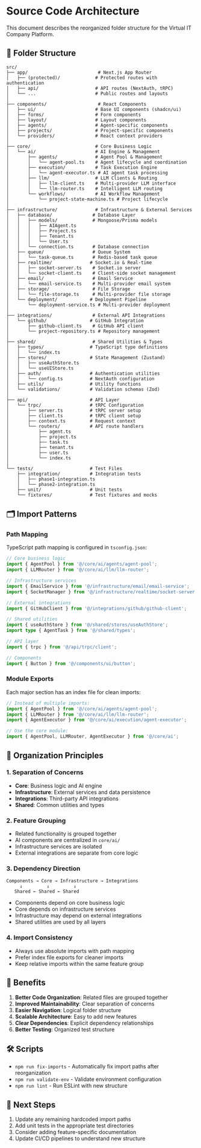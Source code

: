 # Source Code Architecture

This document describes the reorganized folder structure for the Virtual IT Company Platform.

## 📁 Folder Structure

```
src/
├── app/                          # Next.js App Router
│   ├── (protected)/             # Protected routes with authentication
│   ├── api/                     # API routes (NextAuth, tRPC)
│   └── ...                      # Public routes and layouts
│
├── components/                   # React Components
│   ├── ui/                      # Base UI components (shadcn/ui)
│   ├── forms/                   # Form components
│   ├── layout/                  # Layout components
│   ├── agents/                  # Agent-specific components
│   ├── projects/                # Project-specific components
│   └── providers/               # React context providers
│
├── core/                        # Core Business Logic
│   └── ai/                      # AI Engine & Management
│       ├── agents/              # Agent Pool & Management
│       │   └── agent-pool.ts    # Agent lifecycle and coordination
│       ├── execution/           # Task Execution Engine
│       │   └── agent-executor.ts # AI agent task processing
│       ├── llm/                 # LLM Clients & Routing
│       │   ├── llm-client.ts    # Multi-provider LLM interface
│       │   └── llm-router.ts    # Intelligent LLM routing
│       └── workflows/           # AI Workflow Management
│           └── project-state-machine.ts # Project lifecycle
│
├── infrastructure/              # Infrastructure & External Services
│   ├── database/               # Database Layer
│   │   ├── models/             # Mongoose/Prisma models
│   │   │   ├── AIAgent.ts
│   │   │   ├── Project.ts
│   │   │   ├── Tenant.ts
│   │   │   └── User.ts
│   │   └── connection.ts       # Database connection
│   ├── queue/                  # Queue System
│   │   └── task-queue.ts       # Redis-based task queue
│   ├── realtime/              # Socket.io & Real-time
│   │   ├── socket-server.ts    # Socket.io server
│   │   └── socket-client.ts    # Client-side socket management
│   ├── email/                  # Email Service
│   │   └── email-service.ts    # Multi-provider email system
│   ├── storage/                # File Storage
│   │   └── file-storage.ts     # Multi-provider file storage
│   └── deployment/            # Deployment Pipeline
│       └── deployment-service.ts # Multi-provider deployment
│
├── integrations/               # External API Integrations
│   └── github/                # GitHub Integration
│       ├── github-client.ts    # GitHub API client
│       └── project-repository.ts # Repository management
│
├── shared/                     # Shared Utilities & Types
│   ├── types/                 # TypeScript type definitions
│   │   └── index.ts
│   ├── stores/                # State Management (Zustand)
│   │   ├── useAuthStore.ts
│   │   └── useUIStore.ts
│   ├── auth/                  # Authentication utilities
│   │   └── config.ts          # NextAuth configuration
│   ├── utils/                 # Utility functions
│   └── validations/           # Validation schemas (Zod)
│
├── api/                       # API Layer
│   └── trpc/                  # tRPC Configuration
│       ├── server.ts          # tRPC server setup
│       ├── client.ts          # tRPC client setup
│       ├── context.ts         # Request context
│       └── routers/           # API route handlers
│           ├── agent.ts
│           ├── project.ts
│           ├── task.ts
│           ├── tenant.ts
│           ├── user.ts
│           └── index.ts
│
└── tests/                     # Test Files
    ├── integration/           # Integration tests
    │   ├── phase1-integration.ts
    │   └── phase2-integration.ts
    ├── unit/                  # Unit tests
    └── fixtures/              # Test fixtures and mocks
```

## 🗂️ Import Patterns

### Path Mapping
TypeScript path mapping is configured in `tsconfig.json`:

```typescript
// Core business logic
import { AgentPool } from '@/core/ai/agents/agent-pool';
import { LLMRouter } from '@/core/ai/llm/llm-router';

// Infrastructure services
import { EmailService } from '@/infrastructure/email/email-service';
import { SocketManager } from '@/infrastructure/realtime/socket-server';

// External integrations
import { GitHubClient } from '@/integrations/github/github-client';

// Shared utilities
import { useAuthStore } from '@/shared/stores/useAuthStore';
import type { AgentTask } from '@/shared/types';

// API layer
import { trpc } from '@/api/trpc/client';

// Components
import { Button } from '@/components/ui/button';
```

### Module Exports
Each major section has an index file for clean imports:

```typescript
// Instead of multiple imports:
import { AgentPool } from '@/core/ai/agents/agent-pool';
import { LLMRouter } from '@/core/ai/llm/llm-router';
import { AgentExecutor } from '@/core/ai/execution/agent-executor';

// Use the core module:
import { AgentPool, LLMRouter, AgentExecutor } from '@/core/ai';
```

## 🔧 Organization Principles

### 1. **Separation of Concerns**
- **Core**: Business logic and AI engine
- **Infrastructure**: External services and data persistence
- **Integrations**: Third-party API integrations
- **Shared**: Common utilities and types

### 2. **Feature Grouping**
- Related functionality is grouped together
- AI components are centralized in `core/ai/`
- Infrastructure services are isolated
- External integrations are separate from core logic

### 3. **Dependency Direction**
```
Components → Core → Infrastructure → Integrations
     ↓         ↓         ↓
   Shared ← Shared ← Shared
```

- Components depend on core business logic
- Core depends on infrastructure services
- Infrastructure may depend on external integrations
- Shared utilities are used by all layers

### 4. **Import Consistency**
- Always use absolute imports with path mapping
- Prefer index file exports for cleaner imports
- Keep relative imports within the same feature group

## 📝 Benefits

1. **Better Code Organization**: Related files are grouped together
2. **Improved Maintainability**: Clear separation of concerns
3. **Easier Navigation**: Logical folder structure
4. **Scalable Architecture**: Easy to add new features
5. **Clear Dependencies**: Explicit dependency relationships
6. **Better Testing**: Organized test structure

## 🛠️ Scripts

- `npm run fix-imports` - Automatically fix import paths after reorganization
- `npm run validate-env` - Validate environment configuration
- `npm run lint` - Run ESLint with new structure

## 🚀 Next Steps

1. Update any remaining hardcoded import paths
2. Add unit tests in the appropriate test directories
3. Consider adding feature-specific documentation
4. Update CI/CD pipelines to understand new structure